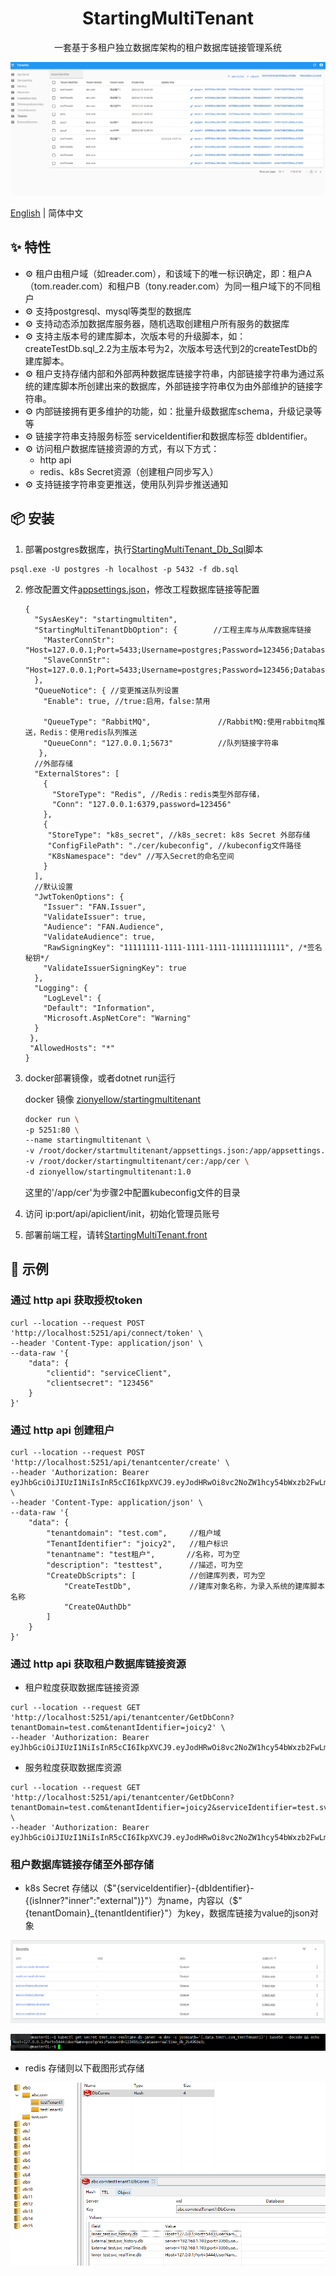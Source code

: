 <h1 align="center">StartingMultiTenant</h1>

<div align="center">

一套基于多租户独立数据库架构的租户数据库链接管理系统

</div>

[![](./snap/tenants.png)](https://github.com/ZhiYuanHuang/StartingMultiTenant)

[English](./README.md) | 简体中文 

## ✨ 特性

- ⚙️ 租户由租户域（如reader.com），和该域下的唯一标识确定，即：租户A（tom.reader.com）和租户B（tony.reader.com）为同一租户域下的不同租户
- ⚙️ 支持postgresql、mysql等类型的数据库
- ⚙️ 支持动态添加数据库服务器，随机选取创建租户所有服务的数据库
- ⚙️ 支持主版本号的建库脚本，次版本号的升级脚本，如：createTestDb.sql_2.2为主版本号为2，次版本号迭代到2的createTestDb的建库脚本。
- ⚙️ 租户支持存储内部和外部两种数据库链接字符串，内部链接字符串为通过系统的建库脚本所创建出来的数据库，外部链接字符串仅为由外部维护的链接字符串。
- ⚙️ 内部链接拥有更多维护的功能，如：批量升级数据库schema，升级记录等等
- ⚙️ 链接字符串支持服务标签 serviceIdentifier和数据库标签 dbIdentifier。
- ⚙️ 访问租户数据库链接资源的方式，有以下方式：
    - http api 
    - redis、k8s Secret资源（创建租户同步写入）
- ⚙️ 支持链接字符串变更推送，使用队列异步推送通知

## 📦 安装

1. 部署postgres数据库，执行[StartingMultiTenant_Db_Sql](./StartingMultiTenant_Db_Sql/db.sql)脚本

```
psql.exe -U postgres -h localhost -p 5432 -f db.sql
```

2. 修改配置文件[appsettings.json](./Src/StartingMultiTenant/StartingMultiTenant.Api/appsettings.json)，修改工程数据库链接等配置

   ```
   {
     "SysAesKey": "startingmultiten",
     "StartingMultiTenantDbOption": {        //工程主库与从库数据库链接
       "MasterConnStr": "Host=127.0.0.1;Port=5433;Username=postgres;Password=123456;Database=startingmultitenant",
       "SlaveConnStr": "Host=127.0.0.1;Port=5433;Username=postgres;Password=123456;Database=startingmultitenant"
     },
     "QueueNotice": { //变更推送队列设置
       "Enable": true, //true:启用，false:禁用

       "QueueType": "RabbitMQ",               //RabbitMQ:使用rabbitmq推送，Redis：使用redis队列推送
       "QueueConn": "127.0.0.1;5673"          //队列链接字符串
      },
     //外部存储
     "ExternalStores": [
       {
         "StoreType": "Redis", //Redis：redis类型外部存储，
         "Conn": "127.0.0.1:6379,password=123456"
       },
       {
        "StoreType": "k8s_secret", //k8s_secret: k8s Secret 外部存储
        "ConfigFilePath": "./cer/kubeconfig", //kubeconfig文件路径
        "K8sNamespace": "dev" //写入Secret的命名空间
       }
     ],
     //默认设置
     "JwtTokenOptions": {
       "Issuer": "FAN.Issuer",
       "ValidateIssuer": true,
       "Audience": "FAN.Audience",
       "ValidateAudience": true,
       "RawSigningKey": "11111111-1111-1111-1111-111111111111", /*签名秘钥*/
       "ValidateIssuerSigningKey": true
     },
     "Logging": {
       "LogLevel": {
       "Default": "Information",
       "Microsoft.AspNetCore": "Warning"
     }
    },
    "AllowedHosts": "*"
   }
   ```

3. docker部署镜像，或者dotnet run运行

   docker 镜像 [zionyellow/startingmultitenant](https://hub.docker.com/repository/docker/zionyellow/startingmultitenant)
   ```bash
   docker run \
   -p 5251:80 \
   --name startingmultitenant \
   -v /root/docker/startmultitenant/appsettings.json:/app/appsettings.json \
   -v /root/docker/startingmultitenant/cer:/app/cer \
   -d zionyellow/startingmultitenant:1.0
   ```

   这里的'/app/cer'为步骤2中配置kubeconfig文件的目录

4. 访问 ip:port/api/apiclient/init，初始化管理员账号

5. 部署前端工程，请转[StartingMultiTenant.front](https://github.com/ZhiYuanHuang/StartingMultiTenant.front)

## 🔨 示例

### 通过 http api 获取授权token

```
curl --location --request POST 'http://localhost:5251/api/connect/token' \
--header 'Content-Type: application/json' \
--data-raw '{
    "data": {
        "clientid": "serviceClient",
        "clientsecret": "123456"
    }
}'
```

### 通过 http api 创建租户

```
curl --location --request POST 'http://localhost:5251/api/tenantcenter/create' \
--header 'Authorization: Bearer eyJhbGciOiJIUzI1NiIsInR5cCI6IkpXVCJ9.eyJodHRwOi8vc2NoZW1hcy54bWxzb2FwLm9yZy93cy8yMDA1LzA1L2lkZW50aXR5L2NsYWltcy9uYW1lIjoic2VydmljZUNsaWVudCIsInNjb3BlIjpbInJlYWQiLCJ3cml0ZSJdLCJodHRwOi8vc2NoZW1hcy5taWNyb3NvZnQuY29tL3dzLzIwMDgvMDYvaWRlbnRpdHkvY2xhaW1zL3JvbGUiOiJ1c2VyIiwiaXNzIjoiRkFOLklzc3VlciIsImF1ZCI6IkZBTi5BdWRpZW5jZSJ9.21oxggLD2PGfmzN9qFMvz_oekhPDMPzcPs7miimKLYk' \
--header 'Content-Type: application/json' \
--data-raw '{
    "data": {
        "tenantdomain": "test.com",     //租户域
        "TenantIdentifier": "joicy2",   //租户标识
        "tenantname": "test租户",       //名称，可为空
        "description": "testtest",      //描述，可为空
        "CreateDbScripts": [            //创建库列表，可为空
            "CreateTestDb",             //建库对象名称，为录入系统的建库脚本名称
            "CreateOAuthDb"
        ]
    }
}'
```

### 通过 http api 获取租户数据库链接资源

+ 租户粒度获取数据库链接资源

```
curl --location --request GET 'http://localhost:5251/api/tenantcenter/GetDbConn?tenantDomain=test.com&tenantIdentifier=joicy2' \
--header 'Authorization: Bearer eyJhbGciOiJIUzI1NiIsInR5cCI6IkpXVCJ9.eyJodHRwOi8vc2NoZW1hcy54bWxzb2FwLm9yZy93cy8yMDA1LzA1L2lkZW50aXR5L2NsYWltcy9uYW1lIjoic2VydmljZUNsaWVudCIsInNjb3BlIjpbInJlYWQiLCJ3cml0ZSJdLCJodHRwOi8vc2NoZW1hcy5taWNyb3NvZnQuY29tL3dzLzIwMDgvMDYvaWRlbnRpdHkvY2xhaW1zL3JvbGUiOiJ1c2VyIiwiaXNzIjoiRkFOLklzc3VlciIsImF1ZCI6IkZBTi5BdWRpZW5jZSJ9.21oxggLD2PGfmzN9qFMvz_oekhPDMPzcPs7miimKLYk'
```

+ 服务粒度获取数据库资源

```
curl --location --request GET 'http://localhost:5251/api/tenantcenter/GetDbConn?tenantDomain=test.com&tenantIdentifier=joicy2&serviceIdentifier=test.svc' \
--header 'Authorization: Bearer eyJhbGciOiJIUzI1NiIsInR5cCI6IkpXVCJ9.eyJodHRwOi8vc2NoZW1hcy54bWxzb2FwLm9yZy93cy8yMDA1LzA1L2lkZW50aXR5L2NsYWltcy9uYW1lIjoic2VydmljZUNsaWVudCIsInNjb3BlIjpbInJlYWQiLCJ3cml0ZSJdLCJodHRwOi8vc2NoZW1hcy5taWNyb3NvZnQuY29tL3dzLzIwMDgvMDYvaWRlbnRpdHkvY2xhaW1zL3JvbGUiOiJ1c2VyIiwiaXNzIjoiRkFOLklzc3VlciIsImF1ZCI6IkZBTi5BdWRpZW5jZSJ9.21oxggLD2PGfmzN9qFMvz_oekhPDMPzcPs7miimKLYk'
```

### 租户数据库链接存储至外部存储

+ k8s Secret 存储以（\$"{serviceIdentifier}-{dbIdentifier}-{(isInner?"inner":"external")}"）为name，内容以（$"{tenantDomain}_{tenantIdentifier}"）为key，数据库链接为value的json对象

![k8s Secret ](./snap/k8sSecrets.png)

![Secret里的租户链接 ](./snap/k8sSecretDetail.png)

+ redis 存储则以下截图形式存储

![redis store](./snap/redisStore.png)


